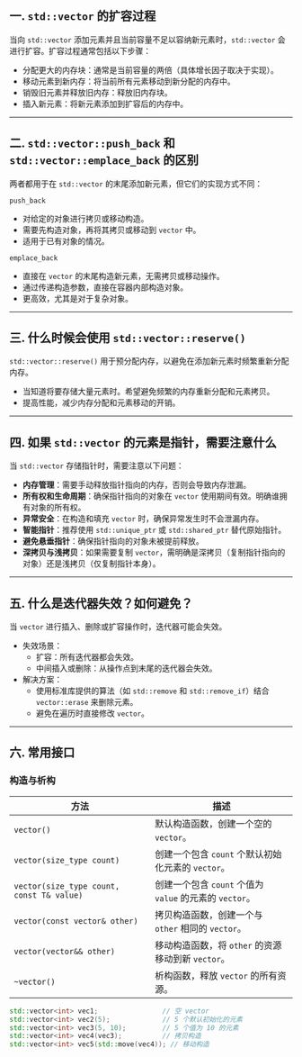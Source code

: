 ## 一. `std::vector` 的扩容过程

当向 `std::vector` 添加元素并且当前容量不足以容纳新元素时，`std::vector` 会进行扩容。扩容过程通常包括以下步骤：
- 分配更大的内存块：通常是当前容量的两倍（具体增长因子取决于实现）。
- 移动元素到新内存：将当前所有元素移动到新分配的内存中。
- 销毁旧元素并释放旧内存：释放旧内存块。
- 插入新元素：将新元素添加到扩容后的内存中。

---

## 二. `std::vector::push_back` 和 `std::vector::emplace_back` 的区别
两者都用于在 `std::vector` 的末尾添加新元素，但它们的实现方式不同：

`push_back`
- 对给定的对象进行拷贝或移动构造。
- 需要先构造对象，再将其拷贝或移动到 `vector` 中。
- 适用于已有对象的情况。

`emplace_back`
- 直接在 `vector` 的末尾构造新元素，无需拷贝或移动操作。
- 通过传递构造参数，直接在容器内部构造对象。
- 更高效，尤其是对于复杂对象。

---

## 三. 什么时候会使用 `std::vector::reserve()`
`std::vector::reserve()` 用于预分配内存，以避免在添加新元素时频繁重新分配内存。

- 当知道将要存储大量元素时。希望避免频繁的内存重新分配和元素拷贝。
- 提高性能，减少内存分配和元素移动的开销。

---

## 四. 如果 `std::vector` 的元素是指针，需要注意什么
当 `std::vector` 存储指针时，需要注意以下问题：

- **内存管理**：需要手动释放指针指向的内存，否则会导致内存泄漏。
- **所有权和生命周期**：确保指针指向的对象在 `vector` 使用期间有效。明确谁拥有对象的所有权。
- **异常安全**：在构造和填充 `vector` 时，确保异常发生时不会泄漏内存。
- **智能指针**：推荐使用 `std::unique_ptr` 或 `std::shared_ptr` 替代原始指针。
- **避免悬垂指针**：确保指针指向的对象未被提前释放。
- **深拷贝与浅拷贝**：如果需要复制 `vector`，需明确是深拷贝（复制指针指向的对象）还是浅拷贝（仅复制指针本身）。
---

## 五. 什么是迭代器失效？如何避免？
当 `vector` 进行插入、删除或扩容操作时，迭代器可能会失效。

- 失效场景：
  - 扩容：所有迭代器都会失效。
  - 中间插入或删除：从操作点到末尾的迭代器会失效。
- 解决方案：
  - 使用标准库提供的算法（如 `std::remove` 和 `std::remove_if`）结合 `vector::erase` 来删除元素。
  - 避免在遍历时直接修改 `vector`。

---

## 六. 常用接口

### 构造与析构
| 方法 | 描述 |
|------|------|
| `vector()` | 默认构造函数，创建一个空的 `vector`。 |
| `vector(size_type count)` | 创建一个包含 `count` 个默认初始化元素的 `vector`。 |
| `vector(size_type count, const T& value)` | 创建一个包含 `count` 个值为 `value` 的元素的 `vector`。 |
| `vector(const vector& other)` | 拷贝构造函数，创建一个与 `other` 相同的 `vector`。 |
| `vector(vector&& other)` | 移动构造函数，将 `other` 的资源移动到新 `vector`。 |
| `~vector()` | 析构函数，释放 `vector` 的所有资源。 |

```c++
std::vector<int> vec1;                // 空 vector
std::vector<int> vec2(5);             // 5 个默认初始化的元素
std::vector<int> vec3(5, 10);         // 5 个值为 10 的元素
std::vector<int> vec4(vec3);          // 拷贝构造
std::vector<int> vec5(std::move(vec4)); // 移动构造
```
